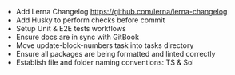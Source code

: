 - Add Lerna Changelog https://github.com/lerna/lerna-changelog
- Add Husky to perform checks before commit
- Setup Unit & E2E tests workflows
- Ensure docs are in sync with GitBook
- Move update-block-numbers task into tasks directory
- Ensure all packages are being formatted and linted correctly
- Establish file and folder naming conventions: TS & Sol